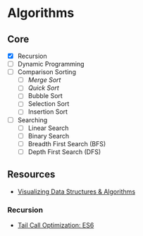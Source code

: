 # Algorithms

## Core
- [X] Recursion
- [ ] Dynamic Programming
- [ ] Comparison Sorting
  - [ ] *Merge Sort*
  - [ ] *Quick Sort*
  - [ ] Bubble Sort
  - [ ] Selection Sort
  - [ ] Insertion Sort
- [ ] Searching
  - [ ] Linear Search
  - [ ] Binary Search
  - [ ] Breadth First Search (BFS)
  - [ ] Depth First Search (DFS)

## Resources
- [Visualizing Data Structures & Algorithms](https://visualgo.net/en)

### Recursion
- [Tail Call Optimization: ES6](https://2ality.com/2015/06/tail-call-optimization.html)